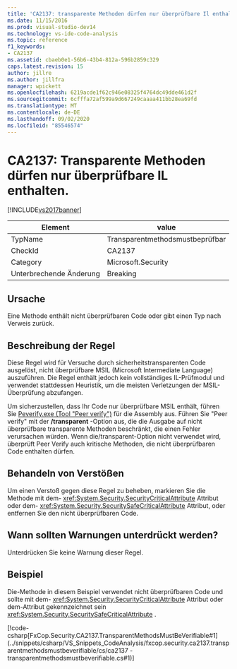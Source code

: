```yaml
---
title: 'CA2137: transparente Methoden dürfen nur überprüfbare Il enthalten | Microsoft-Dokumentation'
ms.date: 11/15/2016
ms.prod: visual-studio-dev14
ms.technology: vs-ide-code-analysis
ms.topic: reference
f1_keywords:
- CA2137
ms.assetid: cbaeb0e1-56b6-43b4-812a-596b2859c329
caps.latest.revision: 15
author: jillre
ms.author: jillfra
manager: wpickett
ms.openlocfilehash: 6219acde1f62c946e08325f4764dc49dde461d2f
ms.sourcegitcommit: 6cfffa72af599a9d667249caaaa411bb28ea69fd
ms.translationtype: MT
ms.contentlocale: de-DE
ms.lasthandoff: 09/02/2020
ms.locfileid: "85546574"
---
```

# <a name="ca2137-transparent-methods-must-contain-only-verifiable-il"></a>CA2137: Transparente Methoden dürfen nur überprüfbare IL enthalten.
[!INCLUDE[vs2017banner](../includes/vs2017banner.md)]

|Element|value|
|-|-|
|TypName|Transparentmethodsmustbeprüfbar|
|CheckId|CA2137|
|Category|Microsoft.Security|
|Unterbrechende Änderung|Breaking|

## <a name="cause"></a>Ursache
 Eine Methode enthält nicht überprüfbaren Code oder gibt einen Typ nach Verweis zurück.

## <a name="rule-description"></a>Beschreibung der Regel
 Diese Regel wird für Versuche durch sicherheitstransparenten Code ausgelöst, nicht überprüfbare MSIL (Microsoft Intermediate Language) auszuführen. Die Regel enthält jedoch kein vollständiges IL-Prüfmodul und verwendet stattdessen Heuristik, um die meisten Verletzungen der MSIL-Überprüfung abzufangen.

 Um sicherzustellen, dass Ihr Code nur überprüfbare MSIL enthält, führen Sie [Peverify.exe (Tool "Peer verify")](https://msdn.microsoft.com/library/f4f46f9e-8d08-4e66-a94b-0c69c9b0bbfa) für die Assembly aus. Führen Sie "Peer verify" mit der **/transparent** -Option aus, die die Ausgabe auf nicht überprüfbare transparente Methoden beschränkt, die einen Fehler verursachen würden. Wenn die/transparent-Option nicht verwendet wird, überprüft Peer Verify auch kritische Methoden, die nicht überprüfbaren Code enthalten dürfen.

## <a name="how-to-fix-violations"></a>Behandeln von Verstößen
 Um einen Verstoß gegen diese Regel zu beheben, markieren Sie die Methode mit dem- <xref:System.Security.SecurityCriticalAttribute> Attribut oder dem- <xref:System.Security.SecuritySafeCriticalAttribute> Attribut, oder entfernen Sie den nicht überprüfbaren Code.

## <a name="when-to-suppress-warnings"></a>Wann sollten Warnungen unterdrückt werden?
 Unterdrücken Sie keine Warnung dieser Regel.

## <a name="example"></a>Beispiel
 Die-Methode in diesem Beispiel verwendet nicht überprüfbaren Code und sollte mit dem- <xref:System.Security.SecurityCriticalAttribute> Attribut oder dem-Attribut gekennzeichnet sein <xref:System.Security.SecuritySafeCriticalAttribute> .

 [!code-csharp[FxCop.Security.CA2137.TransparentMethodsMustBeVerifiable#1](../snippets/csharp/VS_Snippets_CodeAnalysis/fxcop.security.ca2137.transparentmethodsmustbeverifiable/cs/ca2137 - transparentmethodsmustbeverifiable.cs#1)]
